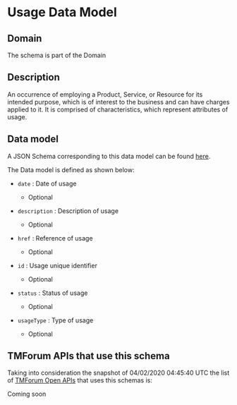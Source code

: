 # Usage Data Model

## Domain

The  schema is part of the  Domain

## Description

An occurrence of employing a Product, Service, or Resource for its intended purpose, which is of interest to the business and can have charges applied to it. It is comprised of characteristics, which represent attributes of usage.

## Data model

A JSON Schema corresponding to this data model can be found
[here](https://github.com/tmforum-rand/schemas/blob/candidates/Product/Usage.schema.json).

The Data model is defined as shown below:
- `date` : Date of usage

  - Optional

- `description` : Description of usage

  - Optional

- `href` : Reference of usage

  - Optional

- `id` : Usage unique identifier

  - Optional

- `status` : Status of usage

  - Optional

- `usageType` : Type of usage

  - Optional





## TMForum APIs that use this schema

Taking into consideration the snapshot of 04/02/2020 04:45:40 UTC the list of [TMForum Open APIs](https://www.tmforum.org/open-apis/) that uses this schemas is:

Coming soon